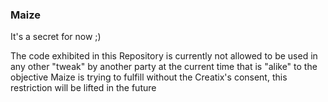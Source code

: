 ### Maize

It's a secret for now ;)

The code exhibited in this Repository is currently not allowed to be used in any other "tweak" by another party at the current time that is "alike" to the objective Maize is trying to fulfill without the Creatix's consent, this restriction will be lifted in the future
